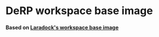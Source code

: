 # DeRP workspace base image

#### Based on [Laradock's workspace base image](https://github.com/laradock/workspace)